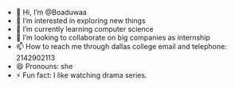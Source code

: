 - 👋 Hi, I’m @Boaduwaa
- 👀 I’m interested in exploring new things
- 🌱 I’m currently learning computer science
- 💞️ I’m looking to collaborate on big companies as internship
- 📫 How to reach me through dallas college email and telephone: 2142902113
- 😄 Pronouns: she
- ⚡ Fun fact: I like watching drama series.

<!---
Boaduwaa/Boaduwaa is a ✨ special ✨ repository because its `README.md` (this file) appears on your GitHub profile.
You can click the Preview link to take a look at your changes.
--->
